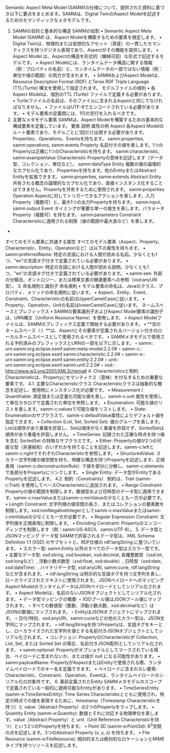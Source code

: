 Semantic Aspect Meta Model (SAMM)の仕様について、提供された資料に基づき以下に要点をまとめます。SAMMは、Digital TwinのAspect Modelを記述するためのセマンティックなメタモデルです。
1. SAMMの目的と基本的な構造
SAMMの役割
• Semantic Aspect Meta Model (SAMM) は、Aspect Modelを構築するための要素を規定します。
• Digital Twinは、物理的または仮想的なアセット（資産）の一貫したセマンティクスを持つデジタル表現であり、Aspectがその機能を提供します。
• Aspect Model は、Aspectの構造を形式的（機械可読）な形式で記述するモデルです。
• Aspect Modelには、ランタイムデータ構造に関する情報（例：プロパティの名前）と、ランタイムデータの一部ではない情報（例：単位や値の範囲）の両方が含まれます。
• SAMMおよびAspect Modelは、Resource Description Format (RDF) とTerse RDF Triple Language (TTL/Turtle) 構文を使用して指定されます。
モデルファイルの規則
• 各Aspect Modelは、個別のTTL (Turtle) ファイルで定義する必要があります。
• Turtleファイルの名前は、そのファイルに含まれるAspectと同じでなければなりません。
• ファイルはUTF-8でエンコードされている必要があります。
• モデル要素の定義間には、1行の空行を入れるべきです。
2. 主要なメタモデル要素
SAMMは、Aspect Modelを構築するための基本的な構成要素を定義しています。
要素
説明
属性の例
Aspect
各Aspect Modelのルート要素であり、モデルごとに1回だけ出現する必要があります。Properties、Operations、Eventsを持ちます。
samm:properties, samm:operations, samm:events
Property
名前付きの値を表します。1つのPropertyは正確に1つのCharacteristicを持ちます。
samm:characteristic, samm:exampleValue
Characteristic
Propertyの意味を記述します（データ型、コレクション、単位など）。
samm:dataType
Entity
複数の値の論理的なカプセル化であり、Propertiesを持ちます。他のEntityまたはAbstract Entityを拡張できます。
samm:properties, samm:extends
Abstract Entity
共有される概念の論理的なカプセル化であり、直接インスタンス化することはできません。Propertyを共有するために使用されます。
samm:properties
Operation
Aspectに対してトリガーできるアクションを表します。入力Property（複数可）と、最大1つの出力Propertyを持ちます。
samm:input, samm:output
Event
タイミングが重要な単一の発生を表します。パラメータProperty（複数可）を持ちます。
samm:parameters
Constraint
Characteristicに適用される制限（値の範囲や最大長など）を表します。
-
すべてのモデル要素に共通する属性 すべてのモデル要素（Aspect、Property、Characteristic、Entity、Operationなど）は以下の属性を持ちます。
• samm:preferredName: 特定の言語における人間が読める名前。少なくとも1つ、"en"の言語タグ付きで定義されている必要があります。
• samm:description: 特定の言語における人間が読める説明。少なくとも1つ、"en"の言語タグ付きで定義されている必要があります。
• samm:see: 外部の分類法、オントロジー、または標準文書の関連要素への参照（xsd:anyURI型）。
3. 命名規則と識別子
命名規則
• モデル要素の命名は、Javaのクラス、プロパティ、メソッドの命名規則に従います。
• Aspect、Entity、Event、Constraint、Characteristicの名前はUpperCamelCaseに従います。
• Property、Operation、Unitの名前はlowerCamelCaseに従います。
ネームスペースとプレフィックス
• SAMMの要素識別子およびAspect Model要素の識別子は、URN構文（Uniform Resource Name）を使用します。
• Aspect Modelファイルは、SAMMのプレフィックス定義で開始する必要があります。
• **空のネームスペース（:）**は、Aspectとその要素が定義されるバージョン付きのローカルネームスペースとして使用されるべきです。
• SAMMメタモデルで使用される予約済みのプレフィックスとURNの一部を以下に示します。
    ◦ samm:: urn:samm:org.eclipse.esmf.samm:meta-model:2.2.0#
    ◦ samm-c:: urn:samm:org.eclipse.esmf.samm:characteristic:2.2.0#
    ◦ samm-e:: urn:samm:org.eclipse.esmf.samm:entity:2.2.0#
    ◦ unit:: urn:samm:org.eclipse.esmf.samm:unit:2.2.0#
    ◦ xsd:: http://www.w3.org/2001/XMLSchema#
4. Characteristicsと制約
Characteristicは、Propertyにセマンティクス（意味）を付与するための重要な要素です。
4.1. 主要なCharacteristicクラス
Characteristicクラスは抽象的な概念を記述し、使用時にインスタンス化が必要です。
• Measurement / Quantifiable: 測定値または定量化可能な値を表し、samm-c:unit 属性を使用して単位カタログで定義された単位を参照します。
• Enumeration: 可能な値のリストを表します。samm-c:valuesで可能な値をリストします。
• State: Enumerationのサブクラスで、samm-c:defaultValue属性によりデフォルト値を指定できます。
• Collection (List, Set, Sorted Set): 値のグループを表します。Listは順序があり重複を許容し、Setは順序がなく重複を許容せず、SortedSetは順序があり重複を許容しません。
• TimeSeries: 記録された正確な時点を持つ値を含む SortedSet の特殊なサブクラスです。
• Either: Propertyの値が2つの可能な型（非連結和）のいずれかを持てることを記述します。samm-c:leftとsamm-c:rightでそれぞれCharacteristicを参照します。
• StructuredValue: スカラー文字列様の値空間を持ち、明確な構造を持つPropertyを記述します。正規表現（samm-c:deconstructionRule）で値を部分に分解し、samm-c:elementsで各部分をPropertyにリンクします。
• Single Entity: データ型がEntityであるPropertyを記述します。
4.2. 制約（Constraints）
制約は、Trait (samm-c:Trait) を使用してベースCharacteristicに追加されます。
• Range Constraint: Propertyの値の範囲を制限します。数値型および日時型のデータ型に適用できます。samm-c:maxValueまたはsamm-c:minValueの少なくとも一方が必要です。
• Length Constraint: 文字列様の値空間の長さ、またはコレクションの要素数を制限します。xsd:nonNegativeIntegerとしてsamm-c:maxValueまたはsamm-c:minValueの少なくとも一方が必要です。
• Regular Expression Constraint: 文字列値を正規表現に制限します。
• Encoding Constraint: Propertyのエンコーディングを制限します（例：samm:US-ASCII、samm:UTF-8）。
5. データ型とJSONマッピング
データ型 SAMMで許容されるデータ型は、XML Schema Definition 1.1 (XSD) のサブセットと、RDF仕様の rdf:langString に基づいています。
• スカラー型: samm:Entity 以外のすべてのデータ型はスカラー型です。
• 主要なデータ型: xsd:string, xsd:boolean, xsd:decimal, 各種整数型（xsd:int, xsd:longなど）, 浮動小数点数型（xsd:float, xsd:double）, 日時型（xsd:date, xsd:dateTime）, バイナリデータ型, xsd:anyURI, samm:curie, rdf:langString などが含まれます。
• rdf:langString は明示的な言語タグを持つ文字列を表し、ローカライズされたテキストに使用されます。
JSONペイロードへのマッピング Aspect ModelのランタイムデータはJSONペイロードとしてシリアル化されます。
• Aspect Modelは、名前のないJSONオブジェクトとしてシリアル化されます。
• データ型マッピングの概要:
    ◦ XSDブール値はJSONブール値にマップされます。
    ◦ すべての数値型（整数、浮動小数点数、xsd:decimalなど）はJSONの数値にマップされます。
    ◦ EntityはJSONオブジェクトにマップされます。
    ◦ 日付/時刻、xsd:anyURI、samm:curieなどの他のスカラー型は、JSON文字列にマップされます。
    ◦ rdf:langStringを持つPropertyは、言語タグをキーとし、ローカライズされた文字列を値とする名前付きJSONオブジェクトとしてシリアル化されます。
• コレクション: PropertyのCharacteristicが Collection, List, Set, または Sorted Set の場合、名前付きJSON配列としてシリアル化されます。
• samm:optional: Propertyがオプショナルとしてマークされている場合、ペイロードに含まれないか、または値が null になる可能性があります。
• samm:payloadName: PropertyがAspectまたはEntityで使用される際、ランタイムペイロードでのキー名を定義できます。
• ペイロードに含まれない要素: Characteristic、Constraint、Operation、Eventは、ランタイムペイロードのシリアル化の対象外です。
6. 事前定義されたEntity
SAMMメタモデルのスコープで定義されている一般的に適用可能なEntityがあります。
• TimeSeriesEntity (samm-e:TimeSeriesEntity): Time Series Characteristicとともに使用され、特定の時点での値を表現するために、timestamp（Timestamp Characteristicを持つ）と value（Abstract Property）の2つのPropertyをラップします。
• Quantity Entity (samm-e:Quantity): 数値とそれに対応する物理単位を表します。value（Abstract Property）と unit（Unit Reference Characteristicを持つ）という2つのPropertyを持ちます。
• Point 3D (samm-e:Point3d): $\text{R}^3$空間の点を記述します。3つのAbstract Property (x, y, z) を持ちます。
• File Resource (samm-e:FileResource): 相対的または絶対的なロケーションとMIMEタイプを持つリソースを記述します。
